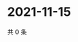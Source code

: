 # 2021-11-15

共 0 条

<!-- BEGIN WEIBO -->
<!-- 最后更新时间 Mon Nov 15 2021 03:09:01 GMT+0800 (China Standard Time) -->

<!-- END WEIBO -->
